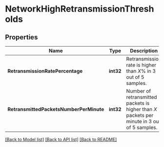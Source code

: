 # NetworkHighRetransmissionThresholds

## Properties

Name | Type | Description | Notes
------------ | ------------- | ------------- | -------------
**RetransmissionRatePercentage** | **int32** | Retransmission rate is higher than *X*% in 3 out of 5 samples. | 
**RetransmittedPacketsNumberPerMinute** | **int32** | Number of retransmitted packets is higher than *X* packets per minute in 3 out of 5 samples. | 

[[Back to Model list]](../README.md#documentation-for-models) [[Back to API list]](../README.md#documentation-for-api-endpoints) [[Back to README]](../README.md)


